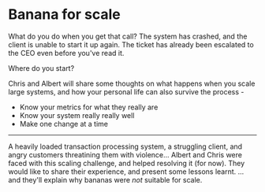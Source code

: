 Banana for scale
================

What do you do when you get that call?  The system has crashed, and the client is unable to start it up again.  The ticket has already been escalated to the CEO even before you've read it.

Where do you start?

Chris and Albert will share some thoughts on what happens when you scale large systems, and how your personal life can also survive the process -
* Know your metrics for what they really are
* Know your system really really well
* Make one change at a time

---

A heavily loaded transaction processing system, a struggling client, and angry
customers threatining them with violence... Albert and Chris were faced with
this scaling challenge, and helped resolving it (for now). They would like to
share their experience, and present some lessons learnt. ... and they'll
explain why bananas were *not* suitable for scale.
